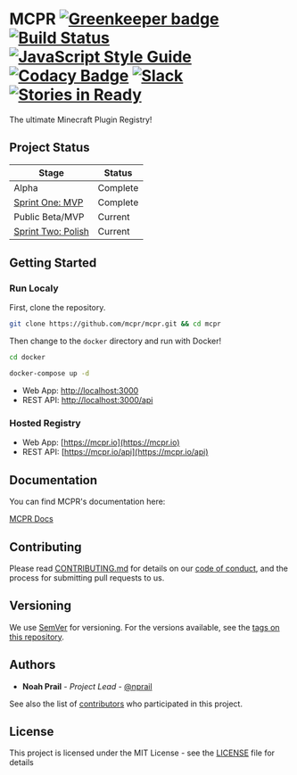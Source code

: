 # MCPR [![Greenkeeper badge](https://badges.greenkeeper.io/mcpr/mcpr.svg)](https://greenkeeper.io/) [![Build Status](https://travis-ci.org/mcpr/mcpr.svg?branch=master)](https://travis-ci.org/mcpr/mcpr) [![JavaScript Style Guide](https://img.shields.io/badge/code_style-standard-brightgreen.svg)](https://docs.mcpr.io/tests/eslint-report) [![Codacy Badge](https://api.codacy.com/project/badge/Grade/df5536c69d6d4e2fa54a9c874eb430d3)](https://www.codacy.com/app/nprail/mcpr?utm_source=github.com&utm_medium=referral&utm_content=mcpr/mcpr&utm_campaign=Badge_Grade) [![Slack](https://slack.mcpr.io/badge.svg)](https://slack.mcpr.io) [![Stories in Ready](https://badge.waffle.io/mcpr/mcpr.svg?label=ready&title=Ready)](http://waffle.io/mcpr/mcpr)

The ultimate Minecraft Plugin Registry!

## Project Status

| Stage                                                          | Status   |
| -------------------------------------------------------------- | -------- |
| Alpha                                                          | Complete |
| [Sprint One: MVP](https://github.com/mcpr/mcpr/milestone/1)    | Complete |
| Public Beta/MVP                                                | Current  |
| [Sprint Two: Polish](https://github.com/mcpr/mcpr/milestone/2) | Current  |

## Getting Started

### Run Localy

First, clone the repository.

```bash
git clone https://github.com/mcpr/mcpr.git && cd mcpr
```

Then change to the `docker` directory and run with Docker!

```bash
cd docker

docker-compose up -d
```

* Web App: [http://localhost:3000](http://localhost:3000)
* REST API: [http://localhost:3000/api](http://localhost:3000/api)

### Hosted Registry

* Web App: [https://mcpr.io](https://mcpr.io)
* REST API: [https://mcpr.io/api](https://mcpr.io/api)

## Documentation

You can find MCPR's documentation here:

[MCPR Docs](https://docs.mcpr.io)

## Contributing

Please read [CONTRIBUTING.md](CONTRIBUTING.md) for details on our [code of conduct](CODE_OF_CONDUCT.md), and the process for submitting pull requests to us.

## Versioning

We use [SemVer](http://semver.org/) for versioning. For the versions available, see the [tags on this repository](https://github.com/mcpr/mcpr/tags).

## Authors

* **Noah Prail** - _Project Lead_ - [@nprail](https://github.com/nprail)

See also the list of [contributors](https://github.com/mcpr/mcpr/contributors) who participated in this project.

## License

This project is licensed under the MIT License - see the [LICENSE](LICENSE) file for details
